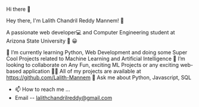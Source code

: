 Hi there 👋

Hey there, I'm Lalith Chandril Reddy Mannem! 👋

A passionate web developer💻 and Computer Engineering student at Arizona State University 🏫 😀

🌱 I’m currently learning Python, Web Development and doing some Super Cool Projects related to Machine Learning and Artificial Intelligence
👯 I’m looking to collaborate on Any Fun, exciting ML Projects or any exciting web-based application
👨‍💻 All of my projects are available at https://github.com/Lalith-Mannem
💬 Ask me about Python, Javascript, SQL

- 📫 How to reach me ...
- Email -- lalithchandrilreddy@gmail.com
